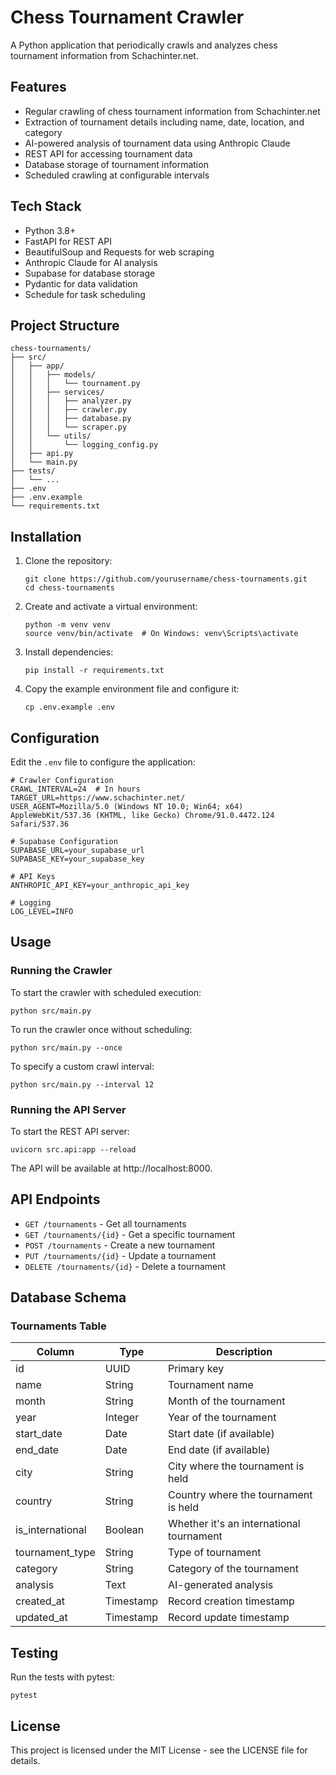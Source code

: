 # Chess Tournament Crawler

A Python application that periodically crawls and analyzes chess tournament information from Schachinter.net.

## Features

- Regular crawling of chess tournament information from Schachinter.net
- Extraction of tournament details including name, date, location, and category
- AI-powered analysis of tournament data using Anthropic Claude
- REST API for accessing tournament data
- Database storage of tournament information
- Scheduled crawling at configurable intervals

## Tech Stack

- Python 3.8+
- FastAPI for REST API
- BeautifulSoup and Requests for web scraping
- Anthropic Claude for AI analysis
- Supabase for database storage
- Pydantic for data validation
- Schedule for task scheduling

## Project Structure

```
chess-tournaments/
├── src/
│   ├── app/
│   │   ├── models/
│   │   │   └── tournament.py
│   │   ├── services/
│   │   │   ├── analyzer.py
│   │   │   ├── crawler.py
│   │   │   ├── database.py
│   │   │   └── scraper.py
│   │   └── utils/
│   │       └── logging_config.py
│   ├── api.py
│   └── main.py
├── tests/
│   └── ...
├── .env
├── .env.example
└── requirements.txt
```

## Installation

1. Clone the repository:
   ```
   git clone https://github.com/yourusername/chess-tournaments.git
   cd chess-tournaments
   ```

2. Create and activate a virtual environment:
   ```
   python -m venv venv
   source venv/bin/activate  # On Windows: venv\Scripts\activate
   ```

3. Install dependencies:
   ```
   pip install -r requirements.txt
   ```

4. Copy the example environment file and configure it:
   ```
   cp .env.example .env
   ```

## Configuration

Edit the `.env` file to configure the application:

```
# Crawler Configuration
CRAWL_INTERVAL=24  # In hours
TARGET_URL=https://www.schachinter.net/
USER_AGENT=Mozilla/5.0 (Windows NT 10.0; Win64; x64) AppleWebKit/537.36 (KHTML, like Gecko) Chrome/91.0.4472.124 Safari/537.36

# Supabase Configuration
SUPABASE_URL=your_supabase_url
SUPABASE_KEY=your_supabase_key

# API Keys
ANTHROPIC_API_KEY=your_anthropic_api_key

# Logging
LOG_LEVEL=INFO
```

## Usage

### Running the Crawler

To start the crawler with scheduled execution:

```
python src/main.py
```

To run the crawler once without scheduling:

```
python src/main.py --once
```

To specify a custom crawl interval:

```
python src/main.py --interval 12
```

### Running the API Server

To start the REST API server:

```
uvicorn src.api:app --reload
```

The API will be available at http://localhost:8000.

## API Endpoints

- `GET /tournaments` - Get all tournaments
- `GET /tournaments/{id}` - Get a specific tournament
- `POST /tournaments` - Create a new tournament
- `PUT /tournaments/{id}` - Update a tournament
- `DELETE /tournaments/{id}` - Delete a tournament

## Database Schema

### Tournaments Table

| Column          | Type      | Description                                |
|-----------------|-----------|-------------------------------------------|
| id              | UUID      | Primary key                               |
| name            | String    | Tournament name                           |
| month           | String    | Month of the tournament                   |
| year            | Integer   | Year of the tournament                    |
| start_date      | Date      | Start date (if available)                 |
| end_date        | Date      | End date (if available)                   |
| city            | String    | City where the tournament is held         |
| country         | String    | Country where the tournament is held      |
| is_international| Boolean   | Whether it's an international tournament  |
| tournament_type | String    | Type of tournament                        |
| category        | String    | Category of the tournament                |
| analysis        | Text      | AI-generated analysis                     |
| created_at      | Timestamp | Record creation timestamp                 |
| updated_at      | Timestamp | Record update timestamp                   |

## Testing

Run the tests with pytest:

```
pytest
```

## License

This project is licensed under the MIT License - see the LICENSE file for details. 